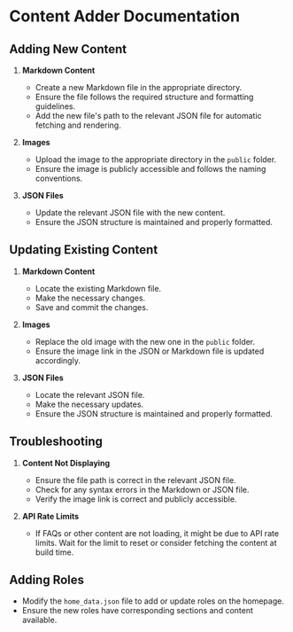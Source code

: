 # Content Adder Documentation

## Adding New Content

1. **Markdown Content**
   - Create a new Markdown file in the appropriate directory.
   - Ensure the file follows the required structure and formatting guidelines.
   - Add the new file's path to the relevant JSON file for automatic fetching and rendering.

2. **Images**
   - Upload the image to the appropriate directory in the `public` folder.
   - Ensure the image is publicly accessible and follows the naming conventions.

3. **JSON Files**
   - Update the relevant JSON file with the new content.
   - Ensure the JSON structure is maintained and properly formatted.

## Updating Existing Content

1. **Markdown Content**
   - Locate the existing Markdown file.
   - Make the necessary changes.
   - Save and commit the changes.

2. **Images**
   - Replace the old image with the new one in the `public` folder.
   - Ensure the image link in the JSON or Markdown file is updated accordingly.

3. **JSON Files**
   - Locate the relevant JSON file.
   - Make the necessary updates.
   - Ensure the JSON structure is maintained and properly formatted.

## Troubleshooting

1. **Content Not Displaying**
   - Ensure the file path is correct in the relevant JSON file.
   - Check for any syntax errors in the Markdown or JSON file.
   - Verify the image link is correct and publicly accessible.

2. **API Rate Limits**
   - If FAQs or other content are not loading, it might be due to API rate limits. Wait for the limit to reset or consider fetching the content at build time.

## Adding Roles

- Modify the `home_data.json` file to add or update roles on the homepage.
- Ensure the new roles have corresponding sections and content available.

